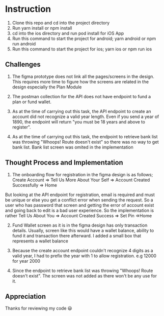 # Instruction
1. Clone this repo and cd into the project directory
2. Run yarn install or npm install
3. cd into the ios directory and run pod install for iOS App
4. Run this command to start the project for android; yarn android or npm run android
4. Run this command to start the project for ios; yarn ios or npm run ios

## Challenges
1. The figma prototype does not link all the pages/screens in the design. This requires more time to figure how the screens are related in the design especially the Plan Module

2. The postman collection for the API does not have endpoint to fund a plan or fund wallet.

3. As at the time of carrying out this task, the API endpoint to create an account did not recognize a valid year length. Even if you send a year of 1890, the endpoint will return "you must be 18 years and above to register". 

4. As at the time of carrying out this task, the endpoint to retrieve bank list was throwing "Whoops! Route doesn't exist" so there was no way to get bank list. Bank list screen was omited in the implementation

## Thought Process and Implementation
1. The onboarding flow for registration in the figma design is as follows; Create Account => Tell Us More About Your Self => Account Created Successfully => Home

But looking at the API endpoint for registration, email is required and must be unique or else you get a conflict error when sending the request. So a user who has password that screen and getting the error of account exist and going back to edit is a bad user experience. So the implementation is rather  Tell Us About You => Account Created Success => Set Pin =>Home

2. Fund Wallet screen as it is in the figma design has only transaction details. Usually, screen like this would have a wallet balance, ability to fund it and transaction there afterward. I added a small box that represents a wallet balance

3. Because the create account endpoint couldn't recognize 4 digits as a valid year, I had to prefix the year with 1 to allow registration. e.g 12000 for year 2000

3. Since the endpoint to retrieve bank list was throwing  "Whoops! Route doesn't exist". The screen was not added as there won't be any use for it.

## Appreciation
Thanks for reviewing my code 😃






